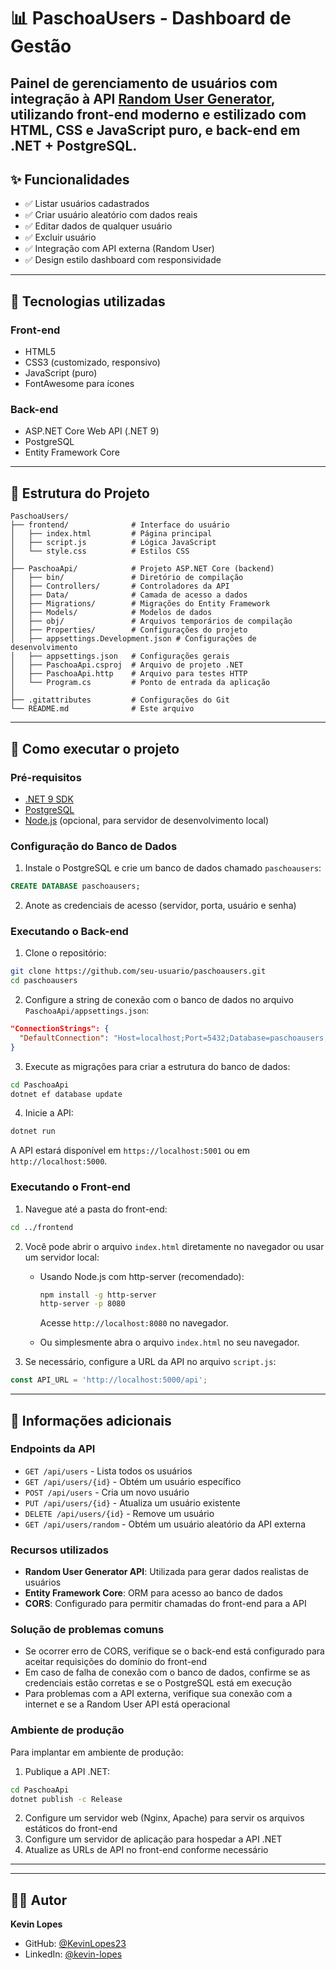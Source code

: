 # 📊 PaschoaUsers - Dashboard de Gestão
Painel de gerenciamento de usuários com integração à API [Random User Generator](https://randomuser.me), utilizando front-end moderno e estilizado com HTML, CSS e JavaScript puro, e back-end em .NET + PostgreSQL.
---
## ✨ Funcionalidades
- ✅ Listar usuários cadastrados
- ✅ Criar usuário aleatório com dados reais
- ✅ Editar dados de qualquer usuário
- ✅ Excluir usuário
- ✅ Integração com API externa (Random User)
- ✅ Design estilo dashboard com responsividade
---
## 🧰 Tecnologias utilizadas
### Front-end
- HTML5
- CSS3 (customizado, responsivo)
- JavaScript (puro)
- FontAwesome para ícones
### Back-end
- ASP.NET Core Web API (.NET 9)
- PostgreSQL
- Entity Framework Core

---
## 📁 Estrutura do Projeto
```
PaschoaUsers/
├── frontend/              # Interface do usuário
│   ├── index.html         # Página principal
│   ├── script.js          # Lógica JavaScript
│   └── style.css          # Estilos CSS
│
├── PaschoaApi/            # Projeto ASP.NET Core (backend)
│   ├── bin/               # Diretório de compilação
│   ├── Controllers/       # Controladores da API
│   ├── Data/              # Camada de acesso a dados
│   ├── Migrations/        # Migrações do Entity Framework
│   ├── Models/            # Modelos de dados
│   ├── obj/               # Arquivos temporários de compilação
│   ├── Properties/        # Configurações do projeto
│   ├── appsettings.Development.json # Configurações de desenvolvimento
│   ├── appsettings.json   # Configurações gerais
│   ├── PaschoaApi.csproj  # Arquivo de projeto .NET
│   ├── PaschoaApi.http    # Arquivo para testes HTTP
│   └── Program.cs         # Ponto de entrada da aplicação
│
├── .gitattributes         # Configurações do Git
└── README.md              # Este arquivo
```

---
## 🚀 Como executar o projeto

### Pré-requisitos
- [.NET 9 SDK](https://dotnet.microsoft.com/download/dotnet/9.0)
- [PostgreSQL](https://www.postgresql.org/download/)
- [Node.js](https://nodejs.org/) (opcional, para servidor de desenvolvimento local)

### Configuração do Banco de Dados
1. Instale o PostgreSQL e crie um banco de dados chamado `paschoausers`:
```sql
CREATE DATABASE paschoausers;
```

2. Anote as credenciais de acesso (servidor, porta, usuário e senha)

### Executando o Back-end
1. Clone o repositório:
```bash
git clone https://github.com/seu-usuario/paschoausers.git
cd paschoausers
```

2. Configure a string de conexão com o banco de dados no arquivo `PaschoaApi/appsettings.json`:
```json
"ConnectionStrings": {
  "DefaultConnection": "Host=localhost;Port=5432;Database=paschoausers;Username=seu_usuario;Password=sua_senha;"
}
```

3. Execute as migrações para criar a estrutura do banco de dados:
```bash
cd PaschoaApi
dotnet ef database update
```

4. Inicie a API:
```bash
dotnet run
```

A API estará disponível em `https://localhost:5001` ou em `http://localhost:5000`.

### Executando o Front-end
1. Navegue até a pasta do front-end:
```bash
cd ../frontend
```

2. Você pode abrir o arquivo `index.html` diretamente no navegador ou usar um servidor local:

   - Usando Node.js com http-server (recomendado):
     ```bash
     npm install -g http-server
     http-server -p 8080
     ```
     Acesse `http://localhost:8080` no navegador.

   - Ou simplesmente abra o arquivo `index.html` no seu navegador.

3. Se necessário, configure a URL da API no arquivo `script.js`:
```javascript
const API_URL = 'http://localhost:5000/api';
```

---
## 📝 Informações adicionais

### Endpoints da API
- `GET /api/users` - Lista todos os usuários
- `GET /api/users/{id}` - Obtém um usuário específico
- `POST /api/users` - Cria um novo usuário
- `PUT /api/users/{id}` - Atualiza um usuário existente
- `DELETE /api/users/{id}` - Remove um usuário
- `GET /api/users/random` - Obtém um usuário aleatório da API externa

### Recursos utilizados
- **Random User Generator API**: Utilizada para gerar dados realistas de usuários
- **Entity Framework Core**: ORM para acesso ao banco de dados
- **CORS**: Configurado para permitir chamadas do front-end para a API

### Solução de problemas comuns
- Se ocorrer erro de CORS, verifique se o back-end está configurado para aceitar requisições do domínio do front-end
- Em caso de falha de conexão com o banco de dados, confirme se as credenciais estão corretas e se o PostgreSQL está em execução
- Para problemas com a API externa, verifique sua conexão com a internet e se a Random User API está operacional

### Ambiente de produção
Para implantar em ambiente de produção:
1. Publique a API .NET:
```bash
cd PaschoaApi
dotnet publish -c Release
```

2. Configure um servidor web (Nginx, Apache) para servir os arquivos estáticos do front-end
3. Configure um servidor de aplicação para hospedar a API .NET
4. Atualize as URLs de API no front-end conforme necessário

---
---
## 👨‍💻 Autor
**Kevin Lopes**

* GitHub: [@KevinLopes23](https://github.com/KevinLopes23)
* LinkedIn: [@kevin-lopes](https://www.linkedin.com/in/kevin-lopes-151797221/)
